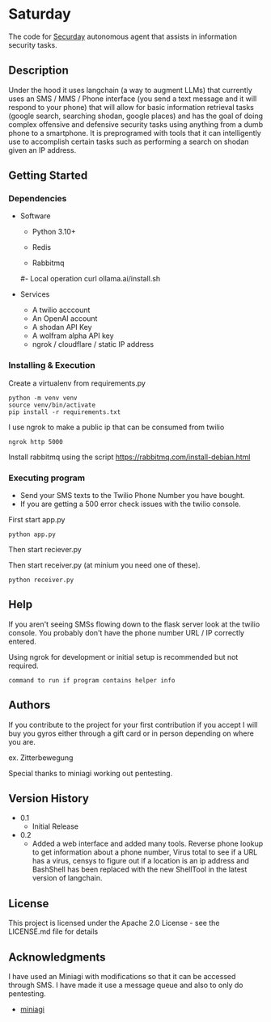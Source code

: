 # Saturday

The code for [Securday](https://www.securday.com) autonomous agent that assists in information security tasks.

## Description

Under the hood it uses langchain (a way to augment LLMs) that currently uses an SMS / MMS / Phone interface (you send a text message and it will respond to your phone) that will allow for basic information retrieval tasks (google search, searching shodan, google places) and has the goal of doing complex offensive and defensive security tasks using anything from a dumb phone to a smartphone. It is preprogramed with tools that it can intelligently use to accomplish certain tasks such as performing a search on shodan given an IP address.


## Getting Started

### Dependencies

-  Software
   - Python 3.10+

   - Redis

   - Rabbitmq 
 
   #- Local operation curl ollama.ai/install.sh

-  Services
   - A twilio acccount
   - An OpenAI account
   - A shodan API Key
   - A wolfram alpha API key
   - ngrok / cloudflare / static IP address

### Installing & Execution

Create a virtualenv from requirements.py
```
python -m venv venv
source venv/bin/activate
pip install -r requirements.txt
```

I use ngrok to make a public ip that can be consumed from twilio
```
ngrok http 5000
```
Install rabbitmq using the script https://rabbitmq.com/install-debian.html

### Executing program


* Send your SMS texts to the Twilio Phone Number you have bought.
* If you are getting a 500 error check issues with the twilio console.

First start app.py
```
python app.py
```
Then start reciever.py

Then start receiver.py (at minium you need one of these).
```
python receiver.py

```


## Help

If you aren't seeing SMSs flowing down to the flask server look at the twilio console. You probably don't have the phone number URL / IP correctly entered.

Using ngrok for development or initial setup is recommended but not required. 
```
command to run if program contains helper info
```

## Authors

If you contribute to the project for your first contribution if you accept I will buy you gyros either through a gift card or in person depending on where you are.

ex. Zitterbewegung

Special thanks to miniagi working out pentesting.

## Version History

* 0.1
    * Initial Release
* 0.2
    * Added a web interface and added many tools. Reverse phone lookup to get information about a phone number, Virus total to see if a URL has a virus, censys to figure out if a location is an ip address and BashShell has been replaced with the new ShellTool in the latest version of langchain.

## License

This project is licensed under the Apache 2.0 License - see the LICENSE.md file for details

## Acknowledgments

I have used an  Miniagi with modifications so that it can be accessed through SMS. I have made it use a message queue and also to only do pentesting.
* [miniagi](https://github.com/muellerberndt/mini-agi)
